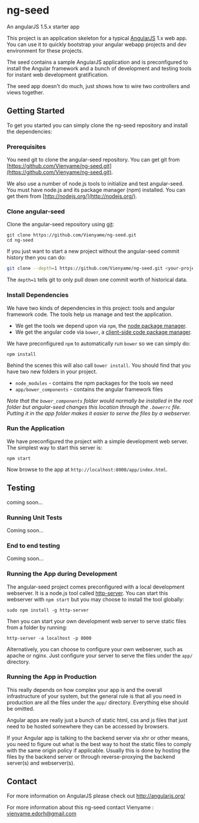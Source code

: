 # ng-seed
An angularJS 1.5.x starter app

This project is an application skeleton for a typical [AngularJS](http://angularjs.org/) 1.x web app.
You can use it to quickly bootstrap your angular webapp projects and dev environment for these projects.

The seed contains a sample AngularJS application and is preconfigured to install the Angular framework and a bunch of development and testing tools for instant web development gratification.

The seed app doesn't do much, just shows how to wire two controllers and views together.


## Getting Started

To get you started you can simply clone the ng-seed repository and install the dependencies:

### Prerequisites

You need git to clone the angular-seed repository. You can get git from
[https://github.com/Vienyame/ng-seed.git](https://github.com/Vienyame/ng-seed.git).

We also use a number of node.js tools to initialize and test angular-seed. You must have node.js and its package manager (npm) installed.  You can get them from [http://nodejs.org/](http://nodejs.org/).

### Clone angular-seed

Clone the angular-seed repository using [git][git]:

```
git clone https://github.com/Vienyame/ng-seed.git
cd ng-seed
```

If you just want to start a new project without the angular-seed commit history then you can do:

```bash
git clone --depth=1 https://github.com/Vienyame/ng-seed.git <your-project-name>
```

The `depth=1` tells git to only pull down one commit worth of historical data.

### Install Dependencies

We have two kinds of dependencies in this project: tools and angular framework code.  The tools help
us manage and test the application.

* We get the tools we depend upon via `npm`, the [node package manager][npm].
* We get the angular code via `bower`, a [client-side code package manager][bower].

We have preconfigured `npm` to automatically run `bower` so we can simply do:

```
npm install
```

Behind the scenes this will also call `bower install`.  You should find that you have two new
folders in your project.

* `node_modules` - contains the npm packages for the tools we need
* `app/bower_components` - contains the angular framework files

*Note that the `bower_components` folder would normally be installed in the root folder but
angular-seed changes this location through the `.bowerrc` file.  Putting it in the app folder makes
it easier to serve the files by a webserver.*

### Run the Application

We have preconfigured the project with a simple development web server.  The simplest way to start
this server is:

```
npm start
```

Now browse to the app at `http://localhost:8000/app/index.html`.


## Testing

coming soon...

### Running Unit Tests

Coming soon...


### End to end testing

Coming soon...


### Running the App during Development

The angular-seed project comes preconfigured with a local development webserver.  It is a node.js
tool called [http-server][http-server].  You can start this webserver with `npm start` but you may choose to
install the tool globally:

```
sudo npm install -g http-server
```

Then you can start your own development web server to serve static files from a folder by
running:

```
http-server -a localhost -p 8000
```

Alternatively, you can choose to configure your own webserver, such as apache or nginx. Just
configure your server to serve the files under the `app/` directory.


### Running the App in Production

This really depends on how complex your app is and the overall infrastructure of your system, but
the general rule is that all you need in production are all the files under the `app/` directory.
Everything else should be omitted.

Angular apps are really just a bunch of static html, css and js files that just need to be hosted
somewhere they can be accessed by browsers.

If your Angular app is talking to the backend server via xhr or other means, you need to figure
out what is the best way to host the static files to comply with the same origin policy if
applicable. Usually this is done by hosting the files by the backend server or through
reverse-proxying the backend server(s) and webserver(s).

## Contact

For more information on AngularJS please check out http://angularjs.org/

For more information about this ng-seed contact Vienyame : [vienyame.edorh@gmail.com](vienyame.edorh@gmail.com)

[git]: http://git-scm.com/
[bower]: http://bower.io
[npm]: https://www.npmjs.org/
[node]: http://nodejs.org
[http-server]: https://github.com/nodeapps/http-server
